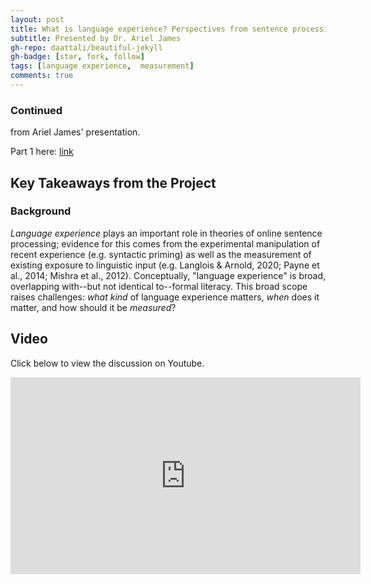 ```yaml
---
layout: post
title: What is language experience? Perspectives from sentence processing (Part 2/2)
subtitle: Presented by Dr. Ariel James
gh-repo: daattali/beautiful-jekyll
gh-badge: [star, fork, follow]
tags: [language experience,  measurement]
comments: true
---
```


### Continued

from Ariel James' presentation.

Part 1 here: [link](https://textgroup.github.io/2023-03-15-meeting/)

## Key Takeaways from the Project

### Background

*Language experience* plays an important role in theories of online sentence processing; evidence for this comes from the experimental manipulation of recent experience (e.g. syntactic priming) as well as the measurement of existing exposure to linguistic input (e.g. Langlois & Arnold, 2020; Payne et al., 2014; Mishra et al., 2012). Conceptually, "language experience" is broad, overlapping with--but not identical to--formal literacy. 
This broad scope raises challenges: *what kind* of language experience matters, *when* does it matter, and how should it be *measured*?

## Video

Click below to view the discussion on Youtube.

<iframe width="560" height="315" src="https://www.youtube.com/embed/zLF0x_bKKW8" title="YouTube video player" frameborder="0" allow="accelerometer; autoplay; clipboard-write; encrypted-media; gyroscope; picture-in-picture; web-share" allowfullscreen></iframe>
